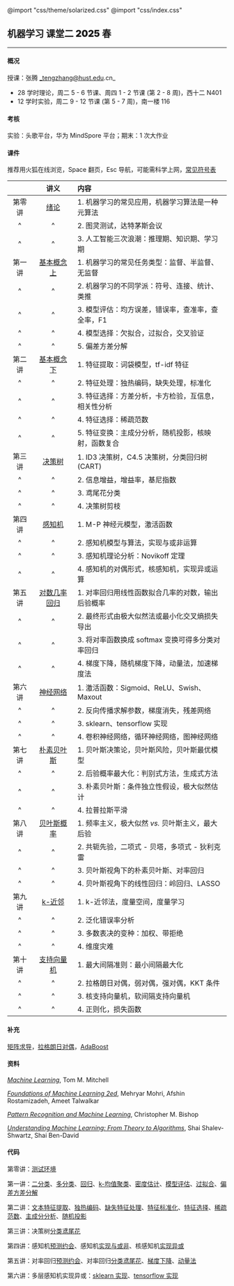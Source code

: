 @import "css/theme/solarized.css"
@import "css/index.css"

## 机器学习 课堂二 <span style="font-weight:900">2025</span> 春

---

#### 概况

授课：张腾 _tengzhang@hust.edu.cn_

- 28 学时理论，周二 5 - 6 节课、周四 1 - 2 节课 (第 2 - 8 周)，西十二 N401
- 12 学时实验，周二 9 - 12 节课 (第 5 - 7 周)，南一楼 116

<div class="top-2"></div>

#### 考核

实验：头歌平台，华为 MindSpore 平台；期末：1 次大作业

#### 课件

推荐用火狐在线浏览，Space 翻页，Esc 导航，可能需科学上网，[常见符号表](pages/notation.html)

<div class="threelines outline head-highlight">

|        |             讲义              | 内容                                                |
| :----: | :---------------------------: | :-------------------------------------------------- |
| 第零讲 |     [绪论](pages/00.html)     | 1. 机器学习的常见应用，机器学习算法是一种元算法     |
|   ^    |               ^               | 2. 图灵测试，达特茅斯会议                           |
|   ^    |               ^               | 3. 人工智能三次浪潮：推理期、知识期、学习期         |
| 第一讲 | [基本概念 上](pages/01.html)  | 1. 机器学习的常见任务类型：监督、半监督、无监督     |
|   ^    |               ^               | 2. 机器学习的不同学派：符号、连接、统计、类推       |
|   ^    |               ^               | 3. 模型评估：均方误差，错误率，查准率，查全率，F1   |
|   ^    |               ^               | 4. 模型选择：欠拟合，过拟合，交叉验证               |
|   ^    |               ^               | 5. 偏差方差分解                                     |
| 第二讲 | [基本概念 下](pages/02.html)  | 1. 特征提取：词袋模型，tf-idf 特征                  |
|   ^    |               ^               | 2. 特征处理：独热编码，缺失处理，标准化             |
|   ^    |               ^               | 3. 特征选择：方差分析，卡方检验，互信息，相关性分析 |
|   ^    |               ^               | 4. 特征选择：稀疏范数                               |
|   ^    |               ^               | 5. 特征变换：主成分分析，随机投影，核映射，函数复合 |
| 第三讲 |    [决策树](pages/03.html)    | 1. ID3 决策树，C4.5 决策树，分类回归树 (CART)       |
|   ^    |               ^               | 2. 信息增益，增益率，基尼指数                       |
|   ^    |               ^               | 3. 鸢尾花分类                                       |
|   ^    |               ^               | 4. 决策树剪枝                                       |
| 第四讲 |    [感知机](pages/04.html)    | 1. M-P 神经元模型，激活函数                         |
|   ^    |               ^               | 2. 感知机模型与算法，实现与或非运算                 |
|   ^    |               ^               | 3. 感知机理论分析：Novikoff 定理                    |
|   ^    |               ^               | 4. 感知机的对偶形式，核感知机，实现异或运算         |
| 第五讲 | [对数几率回归](pages/05.html) | 1. 对率回归用线性函数拟合几率的对数，输出后验概率   |
|   ^    |               ^               | 2. 最终形式由极大似然法或最小化交叉熵损失导出       |
|   ^    |               ^               | 3. 将对率函数换成 softmax 变换可得多分类对率回归    |
|   ^    |               ^               | 4. 梯度下降，随机梯度下降，动量法，加速梯度法       |
| 第六讲 |   [神经网络](pages/06.html)   | 1. 激活函数：Sigmoid、ReLU、Swish、Maxout           |
|   ^    |               ^               | 2. 反向传播求解参数，梯度消失，残差网络             |
|   ^    |               ^               | 3. sklearn、tensorflow 实现                         |
|   ^    |               ^               | 4. 卷积神经网络，循环神经网络，图神经网络           |
| 第七讲 |  [朴素贝叶斯](pages/07.html)  | 1. 贝叶斯决策论，贝叶斯风险，贝叶斯最优模型         |
|   ^    |               ^               | 2. 后验概率最大化：判别式方法，生成式方法           |
|   ^    |               ^               | 3. 朴素贝叶斯：条件独立性假设，极大似然估计         |
|   ^    |               ^               | 4. 拉普拉斯平滑                                     |
| 第八讲 |  [贝叶斯概率](pages/08.html)  | 1. 频率主义，极大似然 _vs._ 贝叶斯主义，最大后验    |
|   ^    |               ^               | 2. 共轭先验，二项式 - 贝塔，多项式 - 狄利克雷       |
|   ^    |               ^               | 3. 贝叶斯视角下的朴素贝叶斯、对率回归               |
|   ^    |               ^               | 4. 贝叶斯视角下的线性回归：岭回归、LASSO            |
| 第九讲 |    [k-近邻](pages/09.html)    | 1. k-近邻法，度量空间，度量学习                     |
|   ^    |               ^               | 2. 泛化错误率分析                                   |
|   ^    |               ^               | 3. 多数表决的变种：加权、带拒绝                     |
|   ^    |               ^               | 4. 维度灾难                                         |
| 第十讲 |  [支持向量机](pages/10.html)  | 1. 最大间隔准则：最小间隔最大化                     |
|   ^    |               ^               | 2. 拉格朗日对偶，弱对偶，强对偶，KKT 条件           |
|   ^    |               ^               | 3. 核支持向量机，软间隔支持向量机                   |
|   ^    |               ^               | 4. 正则化，损失函数                                 |

</div>

#### 补充

[矩阵求导](notes/matrix-calculus.pdf)，[拉格朗日对偶](notes/Lagrange-dual.pdf)，[AdaBoost](notes/adaboost.pdf)

#### 资料

[_Machine Learning_](book/Machine%20Learning%20-%20Tom%20M.%20Mitchell.pdf), Tom M. Mitchell

[_Foundations of Machine Learning 2ed_](book/Foundations%20of%20Machine%20Learning%202ed%20-%20Mehryar%20Mohri%2C%20Afshin%20Rostamizadeh%2C%20and%20Ameet%20Talwalkar.pdf), Mehryar Mohri, Afshin Rostamizadeh, Ameet Talwalkar

[_Pattern Recognition and Machine Learning_](book/Pattern%20Recognition%20and%20Machine%20Learning%20-%20Christopher%20M.%20Bishop.pdf), Christopher M. Bishop

[_Understanding Machine Learning: From Theory to Algorithms_](book/Understanding%20Machine%20Learning%20From%20Theory%20to%20Algorithms%20-%20Shai%20Shalev-Shwartz%2C%20Shai%20Ben-David.pdf), Shai Shalev-Shwartz, Shai Ben-David

#### 代码

第零讲：[测试环境](python/demo.ipynb)

第一讲：[二分类](python/binary-classif.ipynb)、[多分类](python/multi-classif.ipynb)、[回归](python/regression.py)、[k-均值聚类](python/clustering.ipynb)、[密度估计](python/density-estimation.ipynb)、[模型评估](python/model-evaluation.ipynb)、[过拟合](python/overfitting.ipynb)、[偏差方差分解](python/bias-var-dec.ipynb)

第二讲：[文本特征提取](python/feat-text.ipynb)、[独热编码](python/feat-one-hot.ipynb)、[缺失特征处理](python/feat-missing.ipynb)、[特征标准化](python/feat-scaler.ipynb)、[特征选择](python/feat-selection.ipynb)、[稀疏范数](python/sparse-norm.ipynb)、[主成分分析](python/pca.ipynb)、[随机投影](python/random-projection.ipynb)

第三讲：决策树[分类鸢尾花](python/dt-iris.ipynb)

第四讲：感知机[预测约会](python/perceptron-date.ipynb)、感知机[实现与或非](python/perceptron-logic.ipynb)、核感知机[实现异或](python/perceptron-kernel.ipynb)

第五讲：对率回归[预测约会](python/lr-date.ipynb)、对率回归[分类鸢尾花](python/lr-iris.ipynb)、[梯度下降](python/gd.ipynb)、[动量法](python/momentum.ipynb)

第六讲：多层感知机实现异或：[sklearn 实现](python/mlp-xor.ipynb)、[tensorflow 实现](python/dnn-xor.ipynb)
